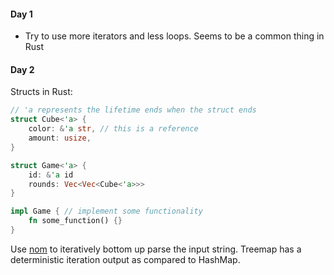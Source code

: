 #### Day 1
- Try to use more iterators and less loops. Seems to be a common thing in Rust

#### Day 2
Structs in Rust:
```rust
// 'a represents the lifetime ends when the struct ends
struct Cube<'a> {
    color: &'a str, // this is a reference
    amount: usize,
}

struct Game<'a> {
    id: &'a id
    rounds: Vec<Vec<Cube<'a>>>
}

impl Game { // implement some functionality
    fn some_function() {}
}
```
Use [nom](https://docs.rs/nom) to iteratively bottom up parse the input string.
Treemap has a deterministic iteration output as compared to HashMap.